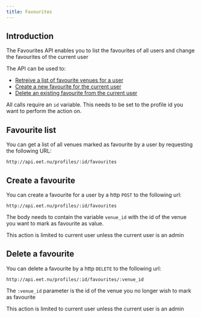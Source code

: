 ```yaml
---
title: Favourites
---
```


## Introduction

The Favourites API enables you to list the favourites of all users and change the favourites of the current user

The API can be used to:

 * [Retreive a list of favourite venues for a user](#favourites_list)
 * [Create a new favourite for the current user](#creating_favourites)
 * [Delete an existing favourite from the current user](#deleting_favourites)

All calls require an `id` variable. This needs to be set to the profile id you want to perform the action on.

## Favourite list

You can get a list of all venues marked as favourite by a user by requesting the following URL:

    http://api.eet.nu/profiles/:id/favourites

## Create a favourite

You can create a favourite for a user by a http `POST` to the following url:

    http://api.eet.nu/profiles/:id/favourites

The body needs to contain the variable `venue_id` with the id of the venue you want to mark as favourite as value.

This action is limited to current user unless the current user is an admin

## Delete a favourite

You can delete a favourite by a http `DELETE` to the following url:

    http://api.eet.nu/profiles/:id/favourites/:venue_id
    
The `:venue_id` parameter is the id of the venue you no longer wish to mark as favourite

This action is limited to current user unless the current user is an admin